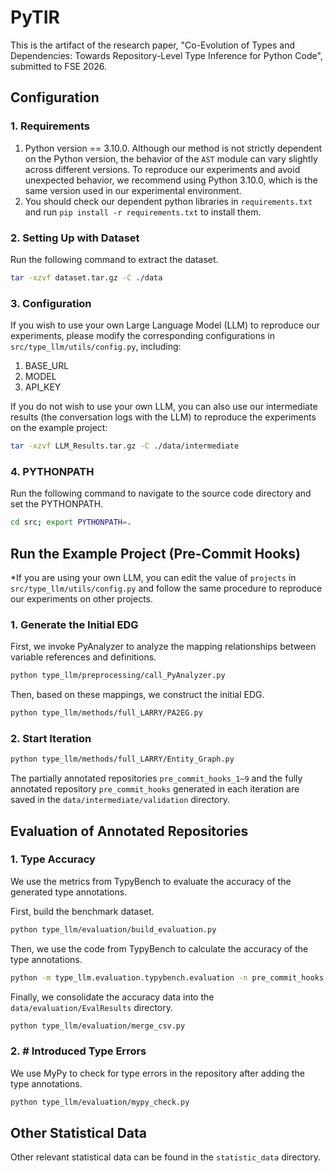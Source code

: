 # PyTIR

This is the artifact of the research paper, "Co-Evolution of Types and Dependencies: Towards Repository-Level Type Inference for Python Code", submitted to FSE 2026.

## Configuration

### 1. Requirements

1. Python version == 3.10.0. Although our method is not strictly dependent on the Python version, the behavior of the `AST` module can vary slightly across different versions. To reproduce our experiments and avoid unexpected behavior, we recommend using Python 3.10.0, which is the same version used in our experimental environment.
2. You should check our dependent python libraries in `requirements.txt` and run `pip install -r requirements.txt` to install them.

### 2. Setting Up with Dataset

Run the following command to extract the dataset.

```bash
tar -xzvf dataset.tar.gz -C ./data
```

### 3. Configuration

If you wish to use your own Large Language Model (LLM) to reproduce our experiments, please modify the corresponding configurations in `src/type_llm/utils/config.py`, including:

1. BASE_URL
2. MODEL
3. API_KEY

If you do not wish to use your own LLM, you can also use our intermediate results (the conversation logs with the LLM) to reproduce the experiments on the example project:

```bash
tar -xzvf LLM_Results.tar.gz -C ./data/intermediate
```

### 4. PYTHONPATH

Run the following command to navigate to the source code directory and set the PYTHONPATH.

```bash
cd src; export PYTHONPATH=.
```

## Run the Example Project (Pre-Commit Hooks)

*If you are using your own LLM, you can edit the value of `projects` in `src/type_llm/utils/config.py`  and follow the same procedure to reproduce our experiments on other projects.

### 1. Generate the Initial EDG

First, we invoke PyAnalyzer to analyze the mapping relationships between variable references and definitions.

```bash
python type_llm/preprocessing/call_PyAnalyzer.py
```

Then, based on these mappings, we construct the initial EDG.

```bash
python type_llm/methods/full_LARRY/PA2EG.py
```

### 2. Start Iteration

```bash
python type_llm/methods/full_LARRY/Entity_Graph.py
```

The partially annotated repositories `pre_commit_hooks_1~9` and the fully annotated repository `pre_commit_hooks` generated in each iteration are saved in the `data/intermediate/validation` directory.

## Evaluation of Annotated Repositories

### 1. Type Accuracy

We use the metrics from TypyBench to evaluate the accuracy of the generated type annotations.

First, build the benchmark dataset.

```bash
python type_llm/evaluation/build_evaluation.py
```

Then, we use the code from TypyBench to calculate the accuracy of the type annotations.

```bash
python -m type_llm.evaluation.typybench.evaluation -n pre_commit_hooks -d ../data/evaluation/projects -p ../data/evaluation/results/PyTIR
```

Finally, we consolidate the accuracy data into the `data/evaluation/EvalResults` directory.

```bash
python type_llm/evaluation/merge_csv.py
```

### 2. # Introduced Type Errors

We use MyPy to check for type errors in the repository after adding the type annotations.

```bash
python type_llm/evaluation/mypy_check.py
```

## Other Statistical Data

Other relevant statistical data can be found in the `statistic_data` directory.
